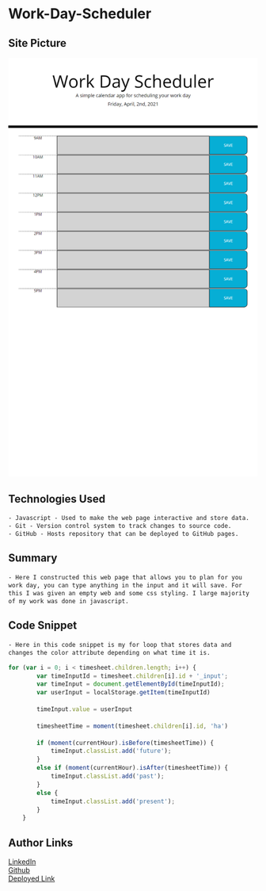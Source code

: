 # Work-Day-Scheduler

## Site Picture
![Image](./assets/images/plannerpicture.png)

## Technologies Used
    - Javascript - Used to make the web page interactive and store data.
    - Git - Version control system to track changes to source code.
    - GitHub - Hosts repository that can be deployed to GitHub pages.

## Summary
    - Here I constructed this web page that allows you to plan for you work day, you can type anything in the input and it will save. For this I was given an empty web and some css styling. I large majority of my work was done in javascript.



## Code Snippet
    - Here in this code snippet is my for loop that stores data and changes the color attribute depending on what time it is.
```javascript
for (var i = 0; i < timesheet.children.length; i++) {
        var timeInputId = timesheet.children[i].id + '_input';
        var timeInput = document.getElementById(timeInputId);
        var userInput = localStorage.getItem(timeInputId)

        timeInput.value = userInput

        timesheetTime = moment(timesheet.children[i].id, 'ha')

        if (moment(currentHour).isBefore(timesheetTime)) {
            timeInput.classList.add('future');
        }
        else if (moment(currentHour).isAfter(timesheetTime)) {
            timeInput.classList.add('past');
        }
        else {
            timeInput.classList.add('present');
        }
    }
```

## Author Links
[LinkedIn](https://www.linkedin.com/in/liamsctewart/)<br>
[Github](https://github.com/LiamStewart8)<br>
[Deployed Link](https://liamstewart8.github.io/Work-Day-Scheduler/)